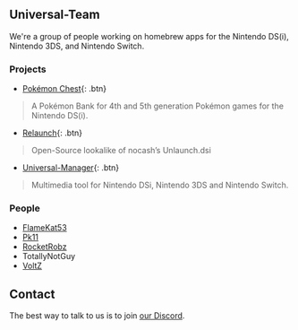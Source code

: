 ## Universal-Team

We're a group of people working on homebrew apps for the Nintendo DS(i), Nintendo 3DS, and Nintendo Switch.

### Projects

- [Pokémon Chest](pkmn-chest){: .btn}
> A Pokémon Bank for 4th and 5th generation Pokémon games for the Nintendo DS(i).
- [Relaunch](relaunch){: .btn}
> Open-Source lookalike of nocash’s Unlaunch.dsi
- [Universal-Manager](universal-manager){: .btn}
> Multimedia tool for Nintendo DSi, Nintendo 3DS and Nintendo Switch.

### People
- [FlameKat53](https://github.com/FlameKat53)
- [Pk11](https://github.com/Epicpkmn11/)
- [RocketRobz](https://github.com/RocketRobz)
- TotallyNotGuy
- [VoltZ](https://github.com/SuperSaiyajinVoltZ)

## Contact
The best way to talk to us is to join [our Discord](https://discord.gg/KDJCfGF).
